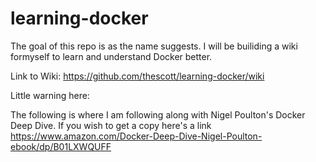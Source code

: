 # learning-docker

The goal of this repo is as the name suggests.  I will be builiding a wiki formyself to learn and understand Docker better. 

Link to Wiki: https://github.com/thescott/learning-docker/wiki

Little warning here:

The following is where I am following along with Nigel Poulton's Docker Deep Dive.  If you wish to get a copy here's a link https://www.amazon.com/Docker-Deep-Dive-Nigel-Poulton-ebook/dp/B01LXWQUFF 

